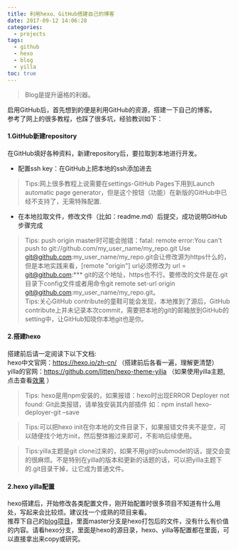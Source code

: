 ```yaml
---
title: 利用hexo、GitHub搭建自己的博客
date: 2017-09-12 14:06:28
categories:
  - projects
tags:
  - github
  - hexo
  - blog
  - yilla
toc: true
---
```

> Blog是提升逼格的利器。  

启用GitHub后，首先想到的便是利用GitHub的资源，搭建一下自己的博客。  
参考了网上的很多教程，也踩了很多坑，经验教训如下：

<!-- more -->

#### 1.GitHub新建repository ####

在GitHub填好各种资料，新建repository后，要拉取到本地进行开发。
- 配置ssh key：在GitHub上把本地的ssh添加进去
> Tips:网上很多教程上说需要在settings-GitHub Pages下用到Launch automatic page generator，但是这个按钮（功能）在新版的GitHub中已经不支持了，无需特殊配置.

- 在本地拉取文件，修改文件（比如：readme.md）后提交，成功说明GitHub步骤完成
> Tips: push origin master时可能会抛错：fatal: remote error:You can't push to git://github.com/my_user_name/my_repo.git Use git@github.com:my_user_name/my_repo.git会让修改源为https什么的，但是本地实践来看，[remote "origin"] url必须修改为	url = git@github.com:*** git的这个地址，https也不行。要修改的文件是在.git目录下config文件或者用命令git remote set-url origin git@github.com:my_user_name/my_repo.git。  
Tips:关心GitHub contribute的童鞋可能会发现，本地推到了源后，GitHub contribute上并未记录本次commit，需要把本地的git的邮箱放到GitHub的setting中，让GitHub知晓你本地git也是你。


#### 2.搭建hexo ####
搭建前后请一定阅读下以下文档:  
hexo中文官网：https://hexo.io/zh-cn/ （搭建前后各看一遍，理解更清楚）  
yilla的官网：https://github.com/litten/hexo-theme-yilia  （如果使用yilla主题,点击查看[效果](https://zj-john.github.io/) ）

>Tips: hexo是用npm安装的，如果报错：hexo时出现ERROR Deployer not found: Git此类报错，请单独安装其内部插件 如：npm install hexo-deployer-git –save

>Tips:可以把hexo init在你本地的文件目录下，如果报错文件夹不是空，可以随便找个地方init，然后整体搬过来即可，不影响后续使用。

>Tips:yilla主题是git clone过来的，如果不用git的submodel的话，提交会变的很麻烦。不是特别在yilla的版本和更新的话题的话，可以把yilla主题下的.git目录干掉，让它成为普通文件。

#### 2.hexo yilla配置 ####
hexo搭建后，开始修改各类配置文件，刚开始配置时很多项目不知道有什么用处，写起来会比较烦。建议找一个成熟的项目来看。  
推荐下自己的[blog项目](https://github.com/zj-john/zj-john.github.io)，里面master分支是hexo打包后的文件，没有什么有价值的内容。请看hexo分支，里面是hexo的源目录，hexo、yilla等配置都在里面，可以直接拿出来copy或研究。
